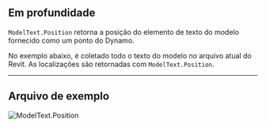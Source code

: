 ## Em profundidade
`ModelText.Position` retorna a posição do elemento de texto do modelo fornecido como um ponto do Dynamo.

No exemplo abaixo, é coletado todo o texto do modelo no arquivo atual do Revit. As localizações são retornadas com `ModelText.Position`.
___
## Arquivo de exemplo

![ModelText.Position](./Revit.Elements.ModelText.Position_img.jpg)
